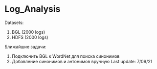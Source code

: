 # Log_Analysis
Datasets:
1. BGL (2000 logs)
2. HDFS (2000 logs)

Ближайшие задачи:
1. Подключить BGL к WordNet для поиска синонимов
2. Добавление синонимов и антонимов вручную
Last update: 7/09/21
